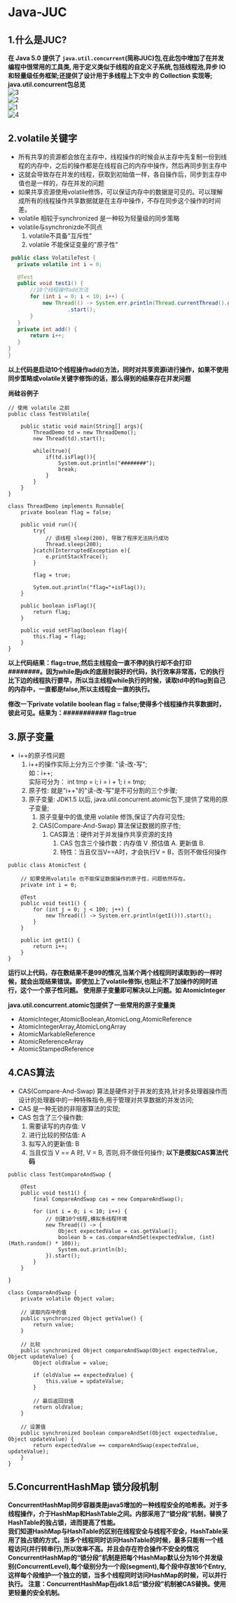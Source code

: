 # Java-JUC  
## 1.什么是JUC?  
**在 Java 5.0 提供了 `java.util.concurrent`(简称JUC)包,在此包中增加了在并发编程中很常用的工具类,
用于定义类似于线程的自定义子系统,包括线程池,异步 IO 和轻量级任务框架;还提供了设计用于多线程上下文中
的 Collection 实现等;**  
**java.util.concurrent包总览**  
![3](https://github.com/chenkuifang/java-juc/blob/master/3.png)  
![2](https://github.com/chenkuifang/java-juc/blob/master/22.png)  
![1](https://github.com/chenkuifang/java-juc/blob/master/1.png)  
![4](https://github.com/chenkuifang/java-juc/blob/master/4.png)  
## 2.volatile关键字   
- 所有共享的资源都会放在主存中，线程操作的时候会从主存中先复制一份到线程的内存中，之后的操作都是在线程自己的内存中操作，然后再同步到主存中
- 这就会导致存在并发的线程，获取到初始值一样，各自操作后，同步到主存中值也是一样的，存在并发的问题
- 如果共享资源使用volatile修饰，可以保证内存中的数据是可见的。可以理解成所有的线程操作共享数据就是在主存中操作，不存在同步这个操作的时间差。
- volatile 相较于synchronized 是一种较为轻量级的同步策略
- volatile与synchronizde不同点
  1. volatile不具备"互斥性"
  2. volatile 不能保证变量的"原子性"  
 ``` java
  public class VolatileTest {
    private volatile int i = 0;

    @Test
    public void test1() {
        //10个线程操作add方法
        for (int i = 0; i < 10; i++) {
            new Thread(() -> System.err.println(Thread.currentThread().getName() + ":" + add()))
                    .start();
        }
    }
    private int add() {
        return i++;
    }
 }
}
```  
**以上代码是启动10个线程操作add()方法，同时对共享资源i进行操作，如果不使用同步策略或volatile关键字修饰i的话，那么得到的结果存在并发问题**  

**尚硅谷例子**  
```
// 使用 volatile 之前
public class TestVolatile{
 
    public static void main(String[] args){
        ThreadDemo td = new ThreadDemo();
        new Thread(td).start();
 
        while(true){
            if(td.isFlag()){
                System.out.println("########");
                break;
            }
        }
    }
}
 
class ThreadDemo implements Runnable{
    private boolean flag = false;
 
    public void run(){
        try{
            // 该线程 sleep(200), 导致了程序无法执行成功
            Thread.sleep(200);
        }catch(InterruptedException e){
            e.printStackTrace();
        }
 
        flag = true;
 
        Sytem.out.println("flag="+isFlag());
    }
 
    public boolean isFlag(){
        return flag;
    }
 
    public void setFlag(boolean flag){
        this.flag = flag;
    }
}
```
**以上代码结果：flag=true,然后主线程会一直不停的执行却不会打印########。因为while是jdk的底层封装好的代码，执行效率非常高，它的执行比下边的线程执行要早，所以当主线程while执行的时候，读取td中的flag到自己的内存中，一直都是false,所以主线程会一直的执行。**  

**修改一下private volatile boolean flag = false;使得多个线程操作共享数据时，彼此可见。结果为：########### flag=true**  
## 3.原子变量  
- i++的原子性问题
    1. i++的操作实际上分为三个步骤: "读-改-写";  
    如：i++;   
    实际可分为： int tmp = i; i = i + 1; i = tmp;
    2. 原子性: 就是"i++"的"读-改-写"是不可分割的三个步骤;
    3. 原子变量: JDK1.5 以后, java.util.concurrent.atomic包下,提供了常用的原子变量;
         1. 原子变量中的值,使用 volatile 修饰,保证了内存可见性;
         2. CAS(Compare-And-Swap) 算法保证数据的原子性;
            1. CAS算法：硬件对于并发操作共享资源的支持
               1. CAS 包含三个操作数：内存值 V .预估值 A. 更新值 B.
               2. 特性：当且仅当V==A时，才会执行V = B，否则不做任何操作
```               
public class AtomicTest {

    // 如果使用volatile 也不能保证数据操作的原子性，问题依然存在。
    private int i = 0;

    @Test
    public void test1() {
        for (int j = 0; j < 100; j++) {
            new Thread(() -> System.err.println(getI())).start();
        }
    }

    public int getI() {
        return i++;
    }
}
``` 
**运行以上代码，存在数结果不是99的情况,当某个两个线程同时读取到i的一样时候，就会出现结果错误。即使加上了volatile修饰i,也阻止不了加操作的同时进行，这个一个原子性问题。**
**使用原子变量即可解决以上问题。如 AtomicInteger**

**java.util.concurrent.atomic包提供了一些常用的原子变量类**
- AtomicInteger,AtomicBoolean,AtomicLong,AtomicReference
- AtomicIntegerArray,AtomicLongArray
- AtomicMarkableReference 
- AtomicReferenceArray
- AtomicStampedReference

## 4.CAS算法  

- CAS(Compare-And-Swap) 算法是硬件对于并发的支持,针对多处理器操作而设计的处理器中的一种特殊指令,用于管理对共享数据的并发访问;
- CAS 是一种无锁的非阻塞算法的实现;
- CAS 包含了三个操作数:
    1. 需要读写的内存值: V
    2. 进行比较的预估值: A
    3. 拟写入的更新值: B
    4. 当且仅当 V == A 时, V = B, 否则,将不做任何操作;
**以下是模拟CAS算法代码** 
 
```
public class TestCompareAndSwap {

    @Test
    public void test1() {
        final CompareAndSwap cas = new CompareAndSwap();

        for (int i = 0; i < 10; i++) {
            // 创建10个线程,模拟多线程环境
            new Thread(() -> {
                Object expectedValue = cas.getValue();
                boolean b = cas.compareAndSet(expectedValue, (int) (Math.random() * 100));
                System.out.println(b);
            }).start();
        }
    }

}

class CompareAndSwap {
    private volatile Object value;

    // 读取内存中的值
    public synchronized Object getValue() {
        return value;
    }

    // 比较
    public synchronized Object compareAndSwap(Object expectedValue, Object updateValue) {
        Object oldValue = value;

        if (oldValue == expectedValue) {
            this.value = updateValue;
        }

        // 最后返回旧值
        return oldValue;
    }

    // 设置值
    public synchronized boolean compareAndSet(Object expectedValue, Object updateValue) {
        return expectedValue == compareAndSwap(expectedValue, updateValue);
    }
}
```   
## 5.ConcurrentHashMap 锁分段机制  
**ConcurrentHashMap同步容器类是java5增加的一种线程安全的哈希表。对于多线程操作，介于HashMap和HashTable之间。内部采用了“锁分段”机制，替换了HashTable的独占锁，进而提高了性能。**  
**我们知道HashMap与HashTable的区别在线程安全与线程不安全，HashTable采用了独占锁的方式，当多个线程同时访问HashTable的时候，最多只能有一个线程访问(并行转串行),所以效率不高。并且会存在符合操作不安全的情况**
**ConcurrentHashMap的“锁分段”机制是把每个HashMap默认分为16个并发级别(ConcurrentLevel),每个级别分为一个段(segment),每个段中存放16个Entry,这样每个段维护一个独立的锁，当多个线程同时访问HashMap的时候，可以并行执行。**
**注意：ConcurrentHashMap在jdk1.8后“锁分段”机制被CAS替换。使用更轻量的安全机制。**
